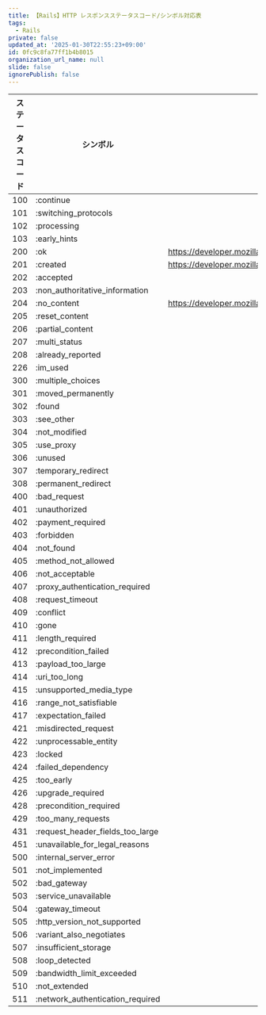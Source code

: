 ```yaml
---
title: 【Rails】HTTP レスポンスステータスコード/シンボル対応表
tags:
  - Rails
private: false
updated_at: '2025-01-30T22:55:23+09:00'
id: 0fc9c8fa77ff1b4b8015
organization_url_name: null
slide: false
ignorePublish: false
---
```

| ステータスコード | シンボル                          | 参考URL |
|------------------|---------------------------------------|---------|
| 100              | :continue                             |         |
| 101              | :switching_protocols                  |         |
| 102              | :processing                           |         |
| 103              | :early_hints                          |         |
| 200              | :ok                                   | https://developer.mozilla.org/ja/docs/Web/HTTP/Status/200        |
| 201              | :created                              |   https://developer.mozilla.org/ja/docs/Web/HTTP/Status/201      |
| 202              | :accepted                             |         |
| 203              | :non_authoritative_information        |         |
| 204              | :no_content                           | https://developer.mozilla.org/ja/docs/Web/HTTP/Status/204        |
| 205              | :reset_content                        |         |
| 206              | :partial_content                      |         |
| 207              | :multi_status                         |         |
| 208              | :already_reported                     |         |
| 226              | :im_used                              |         |
| 300              | :multiple_choices                     |         |
| 301              | :moved_permanently                   |         |
| 302              | :found                                |         |
| 303              | :see_other                            |         |
| 304              | :not_modified                         |         |
| 305              | :use_proxy                            |         |
| 306              | :unused                               |         |
| 307              | :temporary_redirect                   |         |
| 308              | :permanent_redirect                   |         |
| 400              | :bad_request                          |         |
| 401              | :unauthorized                         |         |
| 402              | :payment_required                     |         |
| 403              | :forbidden                            |         |
| 404              | :not_found                            |         |
| 405              | :method_not_allowed                   |         |
| 406              | :not_acceptable                       |         |
| 407              | :proxy_authentication_required        |         |
| 408              | :request_timeout                      |         |
| 409              | :conflict                             |         |
| 410              | :gone                                 |         |
| 411              | :length_required                      |         |
| 412              | :precondition_failed                  |         |
| 413              | :payload_too_large                   |         |
| 414              | :uri_too_long                        |         |
| 415              | :unsupported_media_type               |         |
| 416              | :range_not_satisfiable               |         |
| 417              | :expectation_failed                   |         |
| 421              | :misdirected_request                  |         |
| 422              | :unprocessable_entity                 |         |
| 423              | :locked                               |         |
| 424              | :failed_dependency                    |         |
| 425              | :too_early                            |         |
| 426              | :upgrade_required                     |         |
| 428              | :precondition_required                |         |
| 429              | :too_many_requests                    |         |
| 431              | :request_header_fields_too_large     |         |
| 451              | :unavailable_for_legal_reasons       |         |
| 500              | :internal_server_error                |         |
| 501              | :not_implemented                      |         |
| 502              | :bad_gateway                          |         |
| 503              | :service_unavailable                  |         |
| 504              | :gateway_timeout                      |         |
| 505              | :http_version_not_supported           |         |
| 506              | :variant_also_negotiates             |         |
| 507              | :insufficient_storage                 |         |
| 508              | :loop_detected                        |         |
| 509              | :bandwidth_limit_exceeded             |         |
| 510              | :not_extended                         |         |
| 511              | :network_authentication_required      |         |
